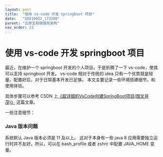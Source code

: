 ```yaml
---
layout: post
title:  "使用 vs-code 开发 springboot 项目"
date:   "20210912_173200"
parent: "云原生和微服务架构"
nav_order: 23
---
```

使用 vs-code 开发 springboot 项目
====

最近，在维护一个 springboot 开发的个人项目。于是折腾了一下 vs-code，使其可以支持 springboot  开发。  vs-code  相对于传统的  idea  只有一个优势就是轻量。配置好后，对于日常基本开发已足够。
本文主要记录一些环境搭建细节，和使用体验。

具体步骤可以参考 CSDN 上[《超详细的VsCode创建SpringBoot项目(图文并茂)》](https://blog.csdn.net/zyd573803837/article/details/109263219) 这篇文章。 

一些注意细节：
### Java 版本问题
系统默认  Java  版本必须是 11 及以上。 这对于本身有一些  java 8 应用需要独立运行时并不友好。所以，可以在 bash_profile  或者  zshrc  中配置 JAVA_HOME 变量。 
